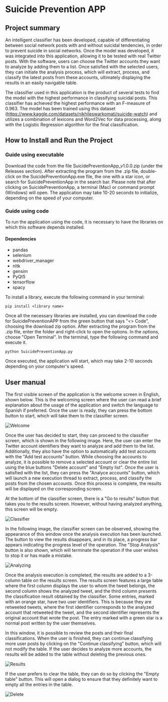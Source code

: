 # Suicide Prevention APP
## Project summary 
An intelligent classifier has been developed, capable of differentiating between social network posts with and without suicidal tendencies, in order to prevent suicide in social networks. 
Once the model was developed, it was integrated into this application, allowing it to be tested with real Twitter posts. 
With the software, users can choose the Twitter accounts they want to analyze by adding them to a list. Once satisfied with the selected users, they can initiate the analysis process, which will extract, process, and classify the latest posts from these accounts, ultimately displaying the results in an easily navigable table.

The classifier used in this application is the product of several tests to find the model with the highest performance in classifying suicidal posts. 
This classifier has achieved the highest performance with an F-measure of 0.963. The model has been trained using this dataset (https://www.kaggle.com/datasets/nikhileswarkomati/suicide-watch) and utilizes a combination of lexicons and Word2Vec for data processing, along with the Logistic Regression algorithm for the final classification.

## How to Install and Run the Project
### Guide using executable
Download the code from the file SuicidePreventionApp_v1.0.0.zip (under the Releases section). After extracting the program from the .zip file, double-click on the SuicidePreventionApp.exe file, the one with a star icon, or search for SuicidePreventionApp in the search bar. Please note that after clicking on SuicidePreventionApp, a terminal (Mac) or command prompt (Windows) will open. The application may take 10-20 seconds to initialize, depending on the speed of your computer.
### Guide using code
To run the application using the code, it is necessary to have the libraries on which this software depends installed.
#### Dependencies
- pandas
- selenium
- webdriver_manager
- nltk
- gensim
- PyQt5
- tensorflow
- spacy

To install a library, execute the following command in your terminal:
```
pip install <library name>
```
Once all the necessary libraries are installed, you can download the code for SuicidePreventionAPP from the green button that says "<> Code", choosing the download zip option. After extracting the program from the .zip file, enter the folder and right-click to open the options. In the options, choose "Open Terminal". In the terminal, type the following command and execute it. 
```
python SuicidePreventionApp.py
```
Once executed, the application will start, which may take 2-10 seconds depending on your computer's speed.

## User manual
The first visible screen of the application is the welcome screen in English, shown below. This is the welcoming screen where the user can read a brief explanation about the usage of the application and switch the language to Spanish if preferred. Once the user is ready, they can press the bottom button to start, which will take them to the classifier screen.

![Welcome](https://github.com/luciarguezsant/SuicidePreventionAPP/assets/96202939/79f300e8-611b-4bc4-a5c5-fb5c9b0fe12c)

Once the user has decided to start, they can proceed to the classifier screen, which is shown in the following image. Here, the user can enter the Twitter account identifiers they want to analyze and add them to the list. Additionally, they also have the option to automatically add test accounts with the "Add test accounts" button. While choosing the accounts to analyze, it is possible to remove a selected account or clear the entire list using the blue buttons "Delete account" and "Empty list". Once the user is satisfied with the list, they can press the "Analyce accounts" button, which will launch a new execution thread to extract, process, and classify the posts from the chosen accounts. Once this process is complete, the results will be displayed on the corresponding screen.

At the bottom of the classifier screen, there is a "Go to results" button that takes you to the results screen. However, without having analyzed anything, this screen will be empty.

![Classifier](https://github.com/luciarguezsant/SuicidePreventionAPP/assets/96202939/0e8e1fdc-5230-4bf1-b802-a455b0deeeee)

In the following image, the classifier screen can be observed, showing the appearance of this window once the analysis execution has been launched. The button to view the results disappears, and in its place, a progress bar appears indicating the progress level of the operation. The "Stop Analysis" button is also shown, which will terminate the operation if the user wishes to stop it or has made a mistake.

![Analyzing](https://github.com/luciarguezsant/SuicidePreventionAPP/assets/96202939/2cb5ba66-1e65-4994-8b9a-2f6b475d826e)

Once the analysis execution is completed, the results are added to a 3-column table on the results screen. The results screen features a large table where the first column displays the user to whom the tweet belongs, the second column shows the analyzed tweet, and the third column presents the classification result obtained by the classifier. Some entries, marked with an orange star, have two user identifiers. This is because they are retweeted tweets, where the first identifier corresponds to the analyzed account that retweeted the tweet, and the second identifier represents the original account that wrote the post. The entry marked with a green star is a normal post written by the user themselves.

In this window, it is possible to review the posts and their final classifications. When the user is finished, they can continue classifying more user posts by clicking on the "Continue classifying" button, which will not modify the table. If the user decides to analyze more accounts, the results will be added to the table without deleting the previous ones.

![Results](https://github.com/luciarguezsant/SuicidePreventionAPP/assets/96202939/10143031-8c86-4ae8-a437-d34b862a7875)

If the user prefers to clear the table, they can do so by clicking the "Empty table" button. This will open a dialog to ensure that they definitely want to empty all the entries in the table.

![Delete](https://github.com/luciarguezsant/SuicidePreventionAPP/assets/96202939/fd115cde-b926-4644-9674-302e7b2570c6)

